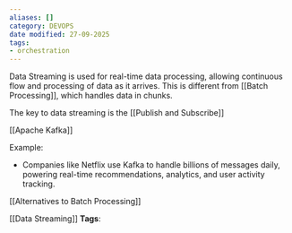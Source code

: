```yaml
---
aliases: []
category: DEVOPS
date modified: 27-09-2025
tags:
- orchestration
---
```

Data Streaming is used for real-time data processing, allowing continuous flow and processing of data as it arrives. This is different from [[Batch Processing]], which handles data in chunks.

The key to data streaming is the [[Publish and Subscribe]]
  
[[Apache Kafka]]

Example:
  - Companies like Netflix use Kafka to handle billions of messages daily, powering real-time recommendations, analytics, and user activity tracking.

[[Alternatives to Batch Processing]]



[[Data Streaming]]
   **Tags**: